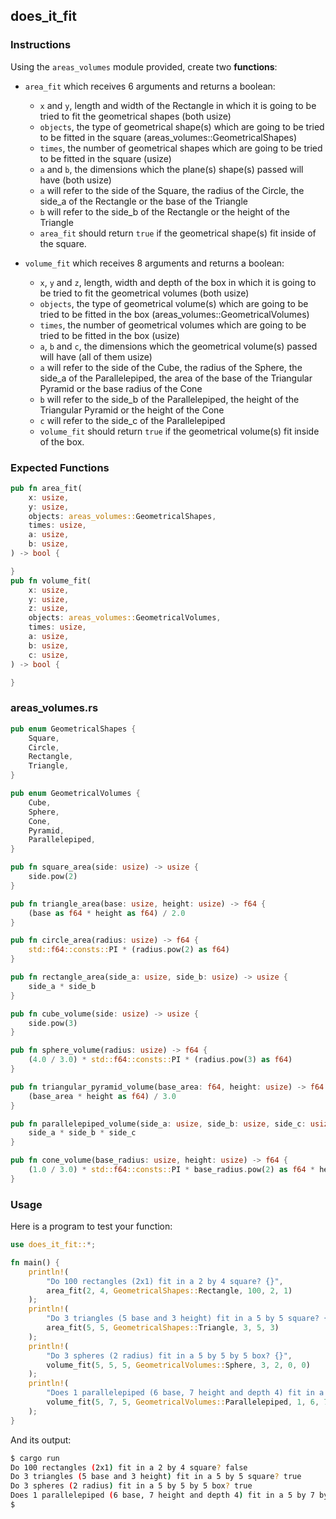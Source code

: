 ## does_it_fit

### Instructions

Using the `areas_volumes` module provided, create two **functions**:

- `area_fit` which receives 6 arguments and returns a boolean:

  - `x` and `y`, length and width of the Rectangle in which it is going to be tried to fit the geometrical shapes (both usize)
  - `objects`, the type of geometrical shape(s) which are going to be tried to be fitted in the square (areas_volumes::GeometricalShapes)
  - `times`, the number of geometrical shapes which are going to be tried to be fitted in the square (usize)
  - `a` and `b`, the dimensions which the plane(s) shape(s) passed will have (both usize)
  - `a` will refer to the side of the Square, the radius of the Circle, the side_a of the Rectangle or the base of the Triangle
  - `b` will refer to the side_b of the Rectangle or the height of the Triangle
  - `area_fit` should return `true` if the geometrical shape(s) fit inside of the square.

- `volume_fit` which receives 8 arguments and returns a boolean:

  - `x`, `y` and `z`, length, width and depth of the box in which it is going to be tried to fit the geometrical volumes (both usize)
  - `objects`, the type of geometrical volume(s) which are going to be tried to be fitted in the box (areas_volumes::GeometricalVolumes)
  - `times`, the number of geometrical volumes which are going to be tried to be fitted in the box (usize)
  - `a`, `b` and `c`, the dimensions which the geometrical volume(s) passed will have (all of them usize)
  - `a` will refer to the side of the Cube, the radius of the Sphere, the side_a of the Parallelepiped, the area of the base of the Triangular Pyramid or the base radius of the Cone
  - `b` will refer to the side_b of the Parallelepiped, the height of the Triangular Pyramid or the height of the Cone
  - `c` will refer to the side_c of the Parallelepiped
  - `volume_fit` should return `true` if the geometrical volume(s) fit inside of the box.

### Expected Functions

```rs
pub fn area_fit(
	x: usize,
	y: usize,
	objects: areas_volumes::GeometricalShapes,
	times: usize,
	a: usize,
	b: usize,
) -> bool {

}
pub fn volume_fit(
	x: usize,
	y: usize,
	z: usize,
	objects: areas_volumes::GeometricalVolumes,
	times: usize,
	a: usize,
	b: usize,
	c: usize,
) -> bool {

}
```

### areas_volumes.rs

```rust
pub enum GeometricalShapes {
	Square,
	Circle,
	Rectangle,
	Triangle,
}

pub enum GeometricalVolumes {
	Cube,
	Sphere,
	Cone,
	Pyramid,
	Parallelepiped,
}

pub fn square_area(side: usize) -> usize {
	side.pow(2)
}

pub fn triangle_area(base: usize, height: usize) -> f64 {
	(base as f64 * height as f64) / 2.0
}

pub fn circle_area(radius: usize) -> f64 {
	std::f64::consts::PI * (radius.pow(2) as f64)
}

pub fn rectangle_area(side_a: usize, side_b: usize) -> usize {
	side_a * side_b
}

pub fn cube_volume(side: usize) -> usize {
	side.pow(3)
}

pub fn sphere_volume(radius: usize) -> f64 {
	(4.0 / 3.0) * std::f64::consts::PI * (radius.pow(3) as f64)
}

pub fn triangular_pyramid_volume(base_area: f64, height: usize) -> f64 {
	(base_area * height as f64) / 3.0
}

pub fn parallelepiped_volume(side_a: usize, side_b: usize, side_c: usize) -> usize {
	side_a * side_b * side_c
}

pub fn cone_volume(base_radius: usize, height: usize) -> f64 {
	(1.0 / 3.0) * std::f64::consts::PI * base_radius.pow(2) as f64 * height as f64
}
```

### Usage

Here is a program to test your function:

```rust
use does_it_fit::*;

fn main() {
	println!(
		"Do 100 rectangles (2x1) fit in a 2 by 4 square? {}",
		area_fit(2, 4, GeometricalShapes::Rectangle, 100, 2, 1)
	);
	println!(
		"Do 3 triangles (5 base and 3 height) fit in a 5 by 5 square? {}",
		area_fit(5, 5, GeometricalShapes::Triangle, 3, 5, 3)
	);
	println!(
		"Do 3 spheres (2 radius) fit in a 5 by 5 by 5 box? {}",
		volume_fit(5, 5, 5, GeometricalVolumes::Sphere, 3, 2, 0, 0)
	);
	println!(
		"Does 1 parallelepiped (6 base, 7 height and depth 4) fit in a 5 by 7 by 5 parallelepiped? {}",
		volume_fit(5, 7, 5, GeometricalVolumes::Parallelepiped, 1, 6, 7, 4)
	);
}
```

And its output:

```sh
$ cargo run
Do 100 rectangles (2x1) fit in a 2 by 4 square? false
Do 3 triangles (5 base and 3 height) fit in a 5 by 5 square? true
Do 3 spheres (2 radius) fit in a 5 by 5 by 5 box? true
Does 1 parallelepiped (6 base, 7 height and depth 4) fit in a 5 by 7 by 5 parallelepiped? true
$
```
